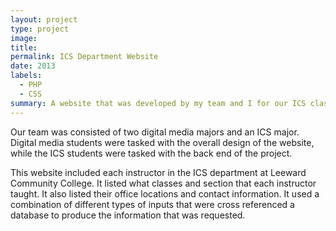 ```yaml
---
layout: project
type: project
image: 
title: 
permalink: ICS Department Website
date: 2013
labels:
  - PHP
  - CSS
summary: A website that was developed by my team and I for our ICS class.
---
```


Our team was consisted of two digital media majors and an ICS major. Digital media students were tasked with the overall design of the website, while the ICS students were tasked with the back end of the project. 

This website included each instructor in the ICS department at Leeward Community College. It listed what classes and section that each instructor taught. It also listed their office locations and contact information. It used a combination of different types of inputs that were cross referenced a database to produce the information that was requested.

